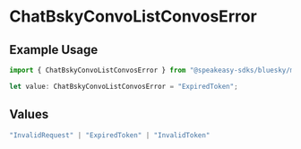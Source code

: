 # ChatBskyConvoListConvosError

## Example Usage

```typescript
import { ChatBskyConvoListConvosError } from "@speakeasy-sdks/bluesky/models/errors";

let value: ChatBskyConvoListConvosError = "ExpiredToken";
```

## Values

```typescript
"InvalidRequest" | "ExpiredToken" | "InvalidToken"
```
